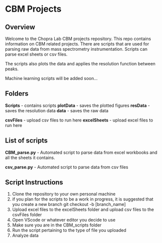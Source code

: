 # CBM Projects

## Overview

Welcome to the Chopra Lab CBM projects repository. This repo contains information on CBM related projects. There are scripts that are used for parsing raw data from mass spectrometry instrumentation. Scripts can parse excel sheets or csv files. 

The scripts also plots the data and applies the resolution function between peaks. 

Machine learning scripts will be added soon...

## Folders
**Scripts**  - contains scripts 
**plotData** - saves the plotted figures
**resData** - saves the resolution data
**data** - saves the raw data 

**csvFiles** - upload csv files to run here
**excelSheets** - upload excel files to run here


## List of scripts
**CBM_parse.py**  - Automated script to parse data from excel workbooks and all the sheets it contains. 

**csv_parse.py** - Automated script to parse data from csv files

## Script Instructions

1. Clone the repository to your own personal machine
2. if you plan for the scripts to be a work in progress, it is suggested that you create a new branch
git checkout -b [branch_name]
3. Upload excel files to the excelSheets folder and upload csv files to the csvFiles folder 
4. Open VScode or whatever editor you decide to use
5. Make sure you are in the CBM_scripts folder
6. Run the script pertaining to the type of file you uploaded
7. Analyze data
